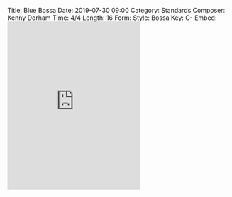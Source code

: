 Title: Blue Bossa
Date: 2019-07-30 09:00
Category: Standards
Composer: Kenny Dorham
Time: 4/4
Length: 16
Form:
Style: Bossa
Key: C-
Embed: <iframe src="https://open.spotify.com/embed/user/thatdavidmiller/playlist/5VitOoytoQc89FrFwam43S" width="300" height="380" frameborder="0" allowtransparency="true" allow="encrypted-media"></iframe>
